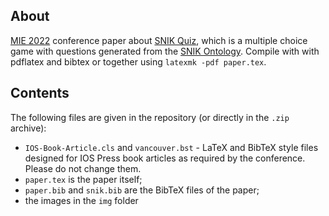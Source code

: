 ## About

[MIE 2022](https://mie2022.org/en/) conference paper about [SNIK Quiz](https://www.snik.eu/quiz), which is a multiple choice game with questions generated from the [SNIK Ontology](https://github.com/snikproject/ontology).
Compile with with pdflatex and bibtex or together using `latexmk -pdf paper.tex`.

## Contents

The following files are given in the repository (or directly in the `.zip` archive):

- `IOS-Book-Article.cls` and `vancouver.bst` - LaTeX and BibTeX style files designed for IOS Press book articles as required by the conference. Please do not change them.
- `paper.tex` is the paper itself;
- `paper.bib` and `snik.bib` are the BibTeX files of the paper;
- the images in the `img` folder
